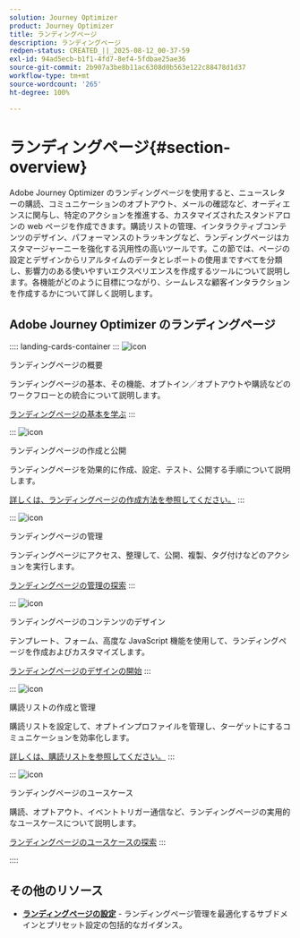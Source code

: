 ```yaml
---
solution: Journey Optimizer
product: Journey Optimizer
title: ランディングページ
description: ランディングページ
redpen-status: CREATED_||_2025-08-12_00-37-59
exl-id: 94ad5ecb-b1f1-4fd7-8ef4-5fdbae25ae36
source-git-commit: 2b907a3be8b11ac6308d0b563e122c88478d1d37
workflow-type: tm+mt
source-wordcount: '265'
ht-degree: 100%

---
```


# ランディングページ{#section-overview}

Adobe Journey Optimizer のランディングページを使用すると、ニュースレターの購読、コミュニケーションのオプトアウト、メールの確認など、オーディエンスに関与し、特定のアクションを推進する、カスタマイズされたスタンドアロンの web ページを作成できます。購読リストの管理、インタラクティブコンテンツのデザイン、パフォーマンスのトラッキングなど、ランディングページはカスタマージャーニーを強化する汎用性の高いツールです。この節では、ページの設定とデザインからリアルタイムのデータとレポートの使用まですべてを分類し、影響力のある使いやすいエクスペリエンスを作成するツールについて説明します。各機能がどのように目標につながり、シームレスな顧客インタラクションを作成するかについて詳しく説明します。

## Adobe Journey Optimizer のランディングページ

:::: landing-cards-container
:::
![icon](https://cdn.experienceleague.adobe.com/icons/book.svg?lang=ja)

ランディングページの概要

ランディングページの基本、その機能、オプトイン／オプトアウトや購読などのワークフローとの統合について説明します。

[ランディングページの基本を学ぶ](../using/landing-pages/get-started-lp.md)
:::

:::
![icon](https://cdn.experienceleague.adobe.com/icons/circle-play.svg?lang=ja)

ランディングページの作成と公開

ランディングページを効果的に作成、設定、テスト、公開する手順について説明します。

[詳しくは、ランディングページの作成方法を参照してください。](../using/landing-pages/create-lp.md)
:::

:::
![icon](https://cdn.experienceleague.adobe.com/icons/list-check.svg?lang=ja)

ランディングページの管理

ランディングページにアクセス、整理して、公開、複製、タグ付けなどのアクションを実行します。

[ランディングページの管理の探索](../using/landing-pages/manage-lp.md)
:::

:::
![icon](https://cdn.experienceleague.adobe.com/icons/puzzle-piece.svg?lang=ja)

ランディングページのコンテンツのデザイン

テンプレート、フォーム、高度な JavaScript 機能を使用して、ランディングページを作成およびカスタマイズします。

[ランディングページのデザインの開始](landing-pages-design-landing-page.md)
:::

:::
![icon](https://cdn.experienceleague.adobe.com/icons/list-check.svg?lang=ja)

購読リストの作成と管理

購読リストを設定して、オプトインプロファイルを管理し、ターゲットにするコミュニケーションを効率化します。

[詳しくは、購読リストを参照してください。](../using/landing-pages/subscription-list.md)
:::

:::
![icon](https://cdn.experienceleague.adobe.com/icons/bullseye.svg?lang=ja)

ランディングページのユースケース

購読、オプトアウト、イベントトリガー通信など、ランディングページの実用的なユースケースについて説明します。

[ランディングページのユースケースの探索](../using/landing-pages/lp-use-cases.md)
:::

::::


## その他のリソース

- **[ランディングページの設定](lp-configuration-landing-page.md)** - ランディングページ管理を最適化するサブドメインとプリセット設定の包括的なガイダンス。
